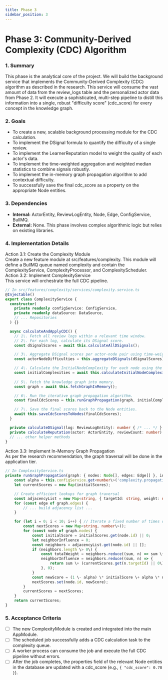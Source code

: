```yaml
---
title: Phase 3
sidebar_position: 3
---
```


# **Phase 3: Community-Derived Complexity (CDC) Algorithm**

### **1\. Summary**

This phase is the analytical core of the project. We will build the background service that implements the Community-Derived Complexity (CDC) algorithm as described in the research. This service will consume the vast amount of data from the review_logs table and the personalized actor data from Phase 2\. It will execute a sophisticated, multi-step pipeline to distill this information into a single, robust "difficulty score" (cdc_score) for every concept in the knowledge graph.

### **2\. Goals**

* To create a new, scalable background processing module for the CDC calculation.  
* To implement the DSignal formula to quantify the difficulty of a single review.  
* To implement the LearnerReputation model to weight the quality of each actor's data.  
* To implement the time-weighted aggregation and weighted median statistics to combine signals robustly.  
* To implement the in-memory graph propagation algorithm to add contextual difficulty.  
* To successfully save the final cdc_score as a property on the appropriate Node entities.

### **3\. Dependencies**

* **Internal:** ActorEntity, ReviewLogEntity, Node, Edge, ConfigService, BullMQ.  
* **External:** None. This phase involves complex algorithmic logic but relies on existing libraries.

### **4\. Implementation Details**

Action 3.1: Create the Complexity Module  
Create a new feature module at src/features/complexity. This module will define a BullMQ queue named complexity and contain the ComplexityService, ComplexityProcessor, and ComplexityScheduler.  
Action 3.2: Implement ComplexityService  
This service will orchestrate the full CDC pipeline.  
```typescript
// In src/features/complexity/services/complexity.service.ts  
@Injectable()  
export class ComplexityService {  
  constructor(  
    private readonly configService: ConfigService,  
    private readonly dataSource: DataSource,  
    // ... Repositories  
  ) {}

  async calculateAndApplyCDC() {  
    // 1\. Fetch all review logs within a relevant time window.  
    // 2\. For each log, calculate its DSignal score.  
    const dSignalScores = await this.calculateAllDSignals();

    // 3\. Aggregate DSignal scores per actor-node pair using time-weighted average.  
    const actorNodeDifficulties = this.aggregateDSignals(dSignalScores);

    // 4\. Calculate the InitialNodeComplexity for each node using the Learner Reputation model and weighted median.  
    const initialComplexities = await this.calculateInitialNodeComplexity(actorNodeDifficulties);  
      
    // 5\. Fetch the knowledge graph into memory.  
    const graph = await this.fetchGraphInMemory();

    // 6\. Run the iterative graph propagation algorithm.  
    const finalCdcScores = this.runGraphPropagation(graph, initialComplexities);

    // 7\. Save the final scores back to the Node entities.  
    await this.saveCdcScoresToNodes(finalCdcScores);  
  }

  private calculateDSignal(log: ReviewLogEntity): number { /* ... */ }  
  private calculateReputation(actor: ActorEntity, reviewCount: number): number { /* ... */ }  
  // ... other helper methods  
}
```

Action 3.3: Implement In-Memory Graph Propagation  
As per the research recommendation, the graph traversal will be done in the application tier.  
```typescript
// In ComplexityService.ts  
private runGraphPropagation(graph: { nodes: Node[], edges: Edge[] }, initialScores: Map<string, number\>): Map<string, number\> {  
    const alpha = this.configService.get<number\>('complexity.propagationAlpha');  
    let currentScores = new Map(initialScores);

    // Create efficient lookups for graph traversal  
    const adjacencyList = new Map<string, { targetId: string, weight: number }[]\>();  
    for (const edge of graph.edges) {  
        // ... build adjacency list ...  
    }

    for (let i = 0; i < 10; i++) { // Iterate a fixed number of times or until convergence  
        const nextScores = new Map<string, number\>();  
        for (const node of graph.nodes) {  
            const initialScore = initialScores.get(node.id) || 0;  
            let neighborInfluence = 0;  
            const neighbors = adjacencyList.get(node.id) || [];  
            if (neighbors.length \> 0\) {  
                const totalWeight = neighbors.reduce((sum, n) => sum \+ n.weight, 0);  
                neighborInfluence = neighbors.reduce((sum, n) => {  
                    return sum \+ (currentScores.get(n.targetId) || 0\) \* (n.weight / totalWeight);  
                }, 0);  
            }  
            const newScore = (1 \- alpha) \* initialScore \+ alpha \* neighborInfluence;  
            nextScores.set(node.id, newScore);  
        }  
        currentScores = nextScores;  
    }  
    return currentScores;  
}
```

### **5\. Acceptance Criteria**

* [ ] The new ComplexityModule is created and integrated into the main AppModule.  
* [ ] The scheduled job successfully adds a CDC calculation task to the complexity queue.  
* [ ] A worker process can consume the job and execute the full CDC pipeline without errors.  
* [ ] After the job completes, the properties field of the relevant Node entities in the database are updated with a cdc_score (e.g., `{ "cdc_score": 0.78 }`).